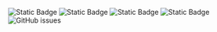 ![Static Badge](https://img.shields.io/badge/blacklists-60-000000) ![Static Badge](https://img.shields.io/badge/blacklisted-2630109-cc0000) ![Static Badge](https://img.shields.io/badge/whitelisted-2244-00CC00) ![Static Badge](https://img.shields.io/badge/streaming_blacklist-28107-000000) ![GitHub issues](https://img.shields.io/github/issues/fabriziosalmi/blacklists)
